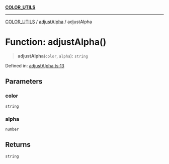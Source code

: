 [**COLOR_UTILS**](../../README.md)

***

[COLOR_UTILS](../../README.md) / [adjustAlpha](../README.md) / adjustAlpha

# Function: adjustAlpha()

> **adjustAlpha**(`color`, `alpha`): `string`

Defined in: [adjustAlpha.ts:13](https://github.com/dailker/everyutil/blob/0531b9744e97cf76b2fb0fb9c6a72c61ec9e2b23/src/color/adjustAlpha.ts#L13)

## Parameters

### color

`string`

### alpha

`number`

## Returns

`string`
